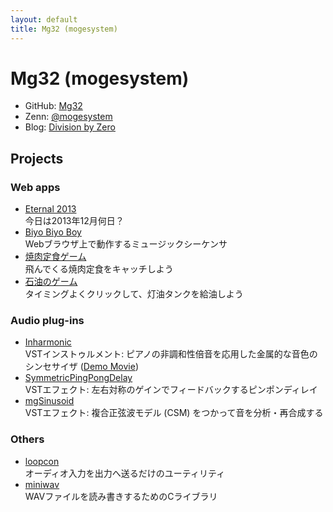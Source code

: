 ```yaml
---
layout: default
title: Mg32 (mogesystem)
---
```


# Mg32 (mogesystem)
-   GitHub: [Mg32](https://github.com/mg32)
-   Zenn: [@mogesystem](https://zenn.dev/mogesystem)
-   Blog: [Division by Zero](https://moge32.blogspot.com/)

## Projects

### Web apps
-   [Eternal 2013](https://mg32.github.io/eternal2013/)<br>
    今日は2013年12月何日？
-   [Biyo Biyo Boy](https://mg32.github.io/biyobiyo-boy/)<br>
    Webブラウザ上で動作するミュージックシーケンサ
-   [焼肉定食ゲーム](https://mg32.github.io/yknk/)<br>
    飛んでくる焼肉定食をキャッチしよう
-   [石油のゲーム](https://mg32.github.io/fossil/)<br>
    タイミングよくクリックして、灯油タンクを給油しよう

### Audio plug-ins
-   [Inharmonic](https://github.com/Mg32/Inharmonic)<br>
    VSTインストゥルメント: ピアノの非調和性倍音を応用した金属的な音色のシンセサイザ ([Demo Movie](https://www.youtube.com/watch?v=a1Dy48y92fs))
-   [SymmetricPingPongDelay](https://github.com/Mg32/SymmetricPingPongDelay)<br>
    VSTエフェクト: 左右対称のゲインでフィードバックするピンポンディレイ
-   [mgSinusoid](https://github.com/Mg32/vst_csm)<br>
    VSTエフェクト: 複合正弦波モデル (CSM) をつかって音を分析・再合成する

### Others
-   [loopcon](https://github.com/Mg32/loopcon)<br>
    オーディオ入力を出力へ送るだけのユーティリティ
-   [miniwav](https://github.com/Mg32/miniwav)<br>
    WAVファイルを読み書きするためのCライブラリ
